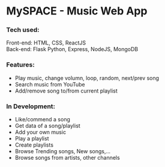 # MySPACE - Music Web App

### Tech used: 

Front-end: HTML, CSS, ReactJS   
Back-end: Flask Python, Express, NodeJS, MongoDB  

### Features:
- Play music, change volumn, loop, random, next/prev song
- Search music from YouTube
- Add/remove song to/from current playlist

### In Development:
- Like/commend a song
- Get data of a song/playlist
- Add your own music
- Play a playlist
- Create playlists
- Browse Trending songs, New songs,...
- Browse songs from artists, other channels
